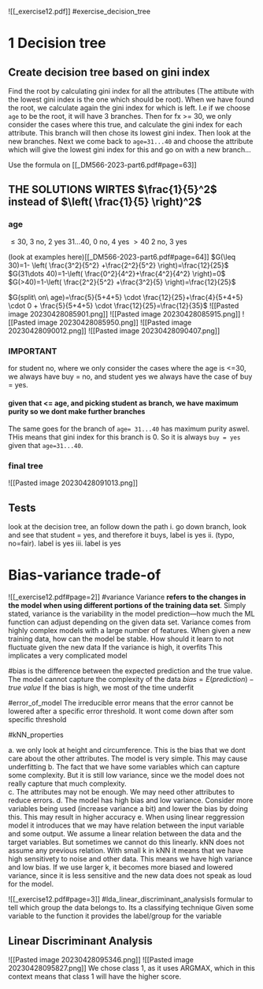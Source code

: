 ![[_exercise12.pdf]]
#exercise_decision_tree 
# 1 Decision tree
## Create decision tree based on gini index
Find the root by calculating gini index for all the attributes (The attibute with the lowest gini index is the one which should be root).
When we have found the root, we calculate again the gini index for which is left. I.e if we choose `age` to be the root, it will have 3 branches. Then for fx >= 30, we only consider the cases where this true, and calculate the gini index for each attribute. This branch will then chose its lowest gini index. Then look at the new branches.
Next we come back to `age=31...40` and choose the attribute which will give the lowest gini index for this and go on with a new branch...

Use the formula on
[[_DM566-2023-part6.pdf#page=63]]
## THE SOLUTIONS WIRTES $\frac{1}{5}^2$ instead of $\left( \frac{1}{5} \right)^2$
### age
$\leq 30$, 3 no, 2 yes
$31\dots 40$, 0 no, 4 yes
$>40$ 2 no, 3 yes

(look at examples here)[[_DM566-2023-part6.pdf#page=64]]
$G(\leq 30)=1- \left( \frac{3^2}{5^2} +\frac{2^2}{5^2} \right)=\frac{12}{25}$
$G(31\dots 40)=1-\left(  \frac{0^2}{4^2}+\frac{4^2}{4^2} \right)=0$
$G(>40)=1-\left(  \frac{2^2}{5^2} +\frac{3^2}{5} \right)=\frac{12}{25}$

$G(split\ on\ age)=\frac{5}{5+4+5} \cdot \frac{12}{25}+\frac{4}{5+4+5} \cdot 0 + \frac{5}{5+4+5} \cdot \frac{12}{25}=\frac{12}{35}$
![[Pasted image 20230428085901.png]]
![[Pasted image 20230428085915.png]]
![[Pasted image 20230428085950.png]]
![[Pasted image 20230428090012.png]]
![[Pasted image 20230428090407.png]]
### IMPORTANT
for student no, where we only consider the cases where the age is <=30, we always have buy = no, and student yes we always have the case of buy = yes.
#### given that <= age,  and picking student as branch, we have maximum purity so we dont make further branches 

The same goes for the branch of `age= 31...40` has maximum purity aswel. THis means that gini index for this branch is 0. So it is always `buy = yes` given that `age=31...40`.

### final tree
![[Pasted image 20230428091013.png]]
## Tests
look at the decision tree, an follow down the path 
i. go down branch, look and see that student = yes, and therefore it buys, label is yes
ii. (typo, no=fair). label is yes
iii. label is yes

# Bias-variance trade-of
![[_exercise12.pdf#page=2]]
#variance Variance **refers to the changes in the model when using different portions of the training data set**. Simply stated, variance is the variability in the model prediction—how much the ML function can adjust depending on the given data set. Variance comes from highly complex models with a large number of features.
When given a new training data, how can the model be stable. How should it learn to not fluctuate given the new data 
If the variance is high, it overfits
This implicates a very complicated model

#bias is the difference between the expected prediction and the true value. The model cannot capture the complexity of the data
$bias=E(prediction) - true \ value$
If the bias is high, we most of the time underfit

#error_of_model 
The irreducible error means that the error cannot be lowered after a specific error threshold. It wont come down after som specific threshold

#kNN_properties

a. we only look at height and circumference. This is the bias that we dont care about the other attributes. The model is very simple. This may cause underfitting
b. The fact that we have some variables which can capture some complexity. But it is still low variance, since we the model does not really capture that much complexity.  
c. The attributes may not be enough. We may need other attributes to reduce errors.
d. The model has  high bias and low variance. Consider more variables being used (increase variance a bit) and lower the bias by doing this. This may result in higher accuracy 
e.  When using linear reggression model it introduces that we may have relation between the input variable and some output. We assume a linear relation between the data and the target variables. But sometimes we cannot do this linearly. 
kNN does not assume any previous relation. With small k in kNN it means that we have high sensitivety to noise and other data. This means we have high variance and low bias. If we use larger k, it becomes more biased and lowered variance, since it is less sensitive and the new data does not speak as loud for the model.

![[_exercise12.pdf#page=3]]
#lda_linear_discriminant_analysisIs formular to tell which group the data belongs to. Its a classifying technique
Given some variable to the function it provides the label/group for the variable

## Linear Discriminant Analysis
![[Pasted image 20230428095346.png]]
![[Pasted image 20230428095827.png]]
We chose class 1, as it uses ARGMAX, which in this context means that class 1 will have the higher score.
